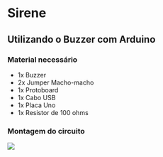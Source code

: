# Sirene

## Utilizando o Buzzer com Arduino

### Material necessário

- 1x Buzzer
- 2x Jumper Macho-macho
- 1x Protoboard
- 1x Cabo USB
- 1x Placa Uno
- 1x Resistor de 100 ohms

### Montagem do circuito
![](http://dwebkit.esy.es/repositorio/Arduino/Buzzer2.png)
